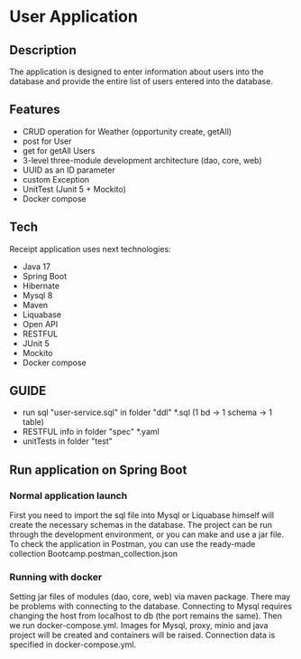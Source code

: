 # User Application
## Description
The application is designed to enter information about users into the database and provide the entire list of users entered into the database.

## Features
- CRUD operation for Weather
   (opportunity create, getAll)
- post for User
- get for getAll Users
- 3-level three-module development architecture (dao, core, web)
- UUID as an ID parameter
- custom Exception
- UnitTest (Junit 5 + Mockito)
- Docker compose


## Tech
Receipt application uses next technologies:
- Java 17
- Spring Boot
- Hibernate
- Mysql 8
- Maven
- Liquabase
- Open API
- RESTFUL
- JUnit 5
- Mockito
- Docker compose


## GUIDE

- run sql "user-service.sql" in folder "ddl" *.sql (1 bd -> 1 schema -> 1 table)
- RESTFUL info in folder "spec" *.yaml
- unitTests in folder "test"
## Run application on Spring Boot
### Normal application launch
First you need to import the sql file into Mysql or Liquabase himself will create the necessary schemas in the database.
The project can be run through the development environment, or you can make and use a jar file.
To check the application in Postman, you can use the ready-made collection Bootcamp.postman_collection.json
### Running with docker
Setting jar files of modules (dao, core, web) via maven package. There may be problems with connecting to the database. Connecting to Mysql requires changing the host from localhost to db (the port remains the same).
Then we run docker-compose.yml. Images for Mysql, proxy, minio and java project will be created and containers will be raised.
Connection data is specified in docker-compose.yml.


